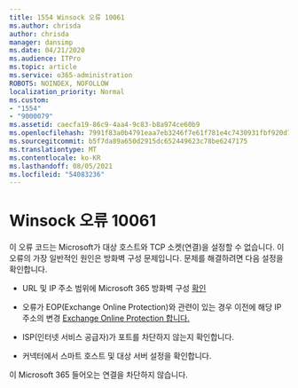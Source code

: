 ```yaml
---
title: 1554 Winsock 오류 10061
ms.author: chrisda
author: chrisda
manager: dansimp
ms.date: 04/21/2020
ms.audience: ITPro
ms.topic: article
ms.service: o365-administration
ROBOTS: NOINDEX, NOFOLLOW
localization_priority: Normal
ms.custom:
- "1554"
- "9000079"
ms.assetid: caecfa19-86c9-4aa4-9c83-b8a974ce60b9
ms.openlocfilehash: 7991f83a0b4791eaa7eb3246f7e61f781e4c7430931fbf920d7fd9e44c018d13
ms.sourcegitcommit: b5f7da89a650d2915dc652449623c78be6247175
ms.translationtype: MT
ms.contentlocale: ko-KR
ms.lasthandoff: 08/05/2021
ms.locfileid: "54083236"
---
```

# <a name="winsock-error-10061"></a>Winsock 오류 10061

이 오류 코드는 Microsoft가 대상 호스트와 TCP 소켓(연결)을 설정할 수 없습니다. 이 오류의 가장 일반적인 원인은 방화벽 구성 문제입니다. 문제를 해결하려면 다음 설정을 확인합니다.

- URL 및 IP 주소 범위에 Microsoft 365 방화벽 구성 [확인](https://docs.microsoft.com/office365/enterprise/urls-and-ip-address-ranges)

- 오류가 EOP(Exchange Online Protection)와 관련이 있는 경우 이전에 해당 IP 주소의 변경 [Exchange Online Protection 합니다.](https://docs.microsoft.com/office365/SecurityCompliance/eop/exchange-online-protection-ip-addresses)

- ISP(인터넷 서비스 공급자)가 포트를 차단하지 않는지 확인합니다.

- 커넥터에서 스마트 호스트 및 대상 서버 설정을 확인합니다.

이 Microsoft 365 들어오는 연결을 차단하지  않습니다.
